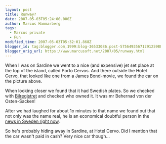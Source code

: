 ```yaml
---
layout: post
title: Runway?
date: 2007-05-03T05:24:00.000Z
author: Marcus Hammarberg
tags:
  - Marcus private
  - Fun
modified_time: 2007-05-03T05:32:01.868Z
blogger_id: tag:blogger.com,1999:blog-36533086.post-5756493567129125988
blogger_orig_url: https://www.marcusoft.net/2007/05/runway.html
---
```


When I was on Sardine we went to a nice (and expensive) jet set place at the top of the island, called Porto Cervos. And there outside the Hotel Cervo, that looked like one from a James Bond-movie, we found the car on the picture above.

When looking closer we found that it had Swedish plates. So we checked with [Bilregistret](https://www21.vv.se/fordonsfraga/) and checked who owned it. It was mr Behernad von der Osten-Sacken!

After we had laughed for about 1o minutes to that name we found out that not only was the name real, he is an economical doubtful person in the [news in Sweden right now](http://www.google.se/search?hl=sv&sa=X&oi=spell&resnum=0&ct=result&cd=1&q=Bernard+von+der+Osten-Sacken&spell=1).

So he's probably hiding away in Sardine, at Hotel Cervo. Did I mention that the car wasn't paid in cash? Very nice car though...

